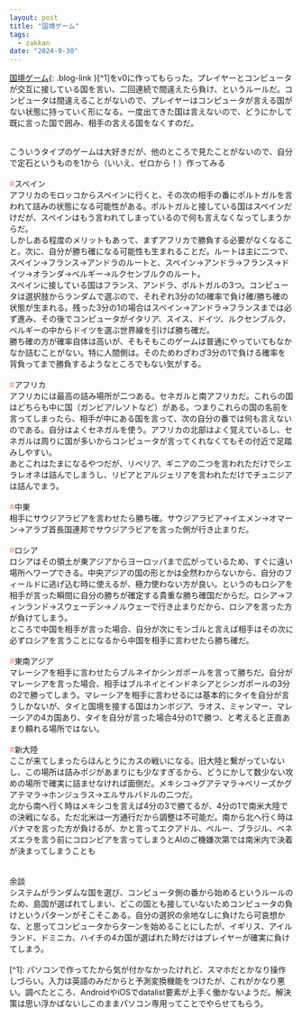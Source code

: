 ```yaml
---
layout: post
title: "国境ゲーム"
tags: 
  - zakkan
date: "2024-9-30"
---
```

[国境ゲーム](https://asiraat.github.io/games/country.html){: .blog-link }[^1]をv0に作ってもらった。プレイヤーとコンピュータが交互に接している国を言い、二回連続で間違えたら負け、というルールだ。コンピュータは間違えることがないので、プレイヤーはコンピュータが言える国がない状態に持っていく形になる。一度出てきた国は言えないので、どうにかして既に言った国で囲み、相手の言える国をなくすのだ。<br>
<!--more-->
<br>
こういうタイプのゲームは大好きだが、他のところで見たことがないので、自分で定石というものを1から（いいえ、ゼロから！）作ってみる<br>

<br>
<span class="big-text"><font color="#ff7f7e">#</font>スペイン</span><br>
アフリカのモロッコからスペインに行くと、その次の相手の番にポルトガルを言われて詰みの状態になる可能性がある。ポルトガルと接している国はスペインだけだが、スペインはもう言われてしまっているので何も言えなくなってしまうからだ。<br>
しかしある程度のメリットもあって、まずアフリカで勝負する必要がなくなること。次に、自分が勝ち確になる可能性も生まれることだ。ルートは主に二つで、スペイン→フランス→アンドラのルートと、スペイン→アンドラ→フランス→ドイツ→オランダ→ベルギー→ルクセンブルクのルート。<br>
スペインに接している国はフランス、アンドラ、ポルトガルの3つ。コンピュータは選択肢からランダムで選ぶので、それぞれ3分の1の確率で負け確/勝ち確の状態が生まれる。残った3分の1の場合はスペイン→アンドラ→フランスまでは必ず進み、その後でコンピュータがイタリア、スイス、ドイツ、ルクセンブルク、ベルギーの中からドイツを選ぶ世界線を引けば勝ち確だ。<br>
勝ち確の方が確率自体は高いが、そもそもこのゲームは普通にやっていてもなかなか詰むことがない。特に人間側は。そのためわざわざ3分の1で負ける確率を背負ってまで勝負するようなところでもない気がする。<br>
<br>
<span class="big-text"><font color="#ff7f7e">#</font>アフリカ</span><br>
アフリカには最高の詰み場所が二つある。セネガルと南アフリカだ。これらの国はどちらも中に国（ガンビア/レソトなど）がある。つまりこれらの国の名前を言ってしまったら、相手が中にある国を言って、次の自分の番では何も言えないのである。自分はよくセネガルを使う。アフリカの北部はよく覚えているし、セネガルは周りに国が多いからコンピュータが言ってくれなくてもその付近で足踏みしやすい。<br>
あとこれはたまになるやつだが、リベリア、ギニアの二つを言われただけでシエラレオネは詰んでしまうし、リビアとアルジェリアを言われただけでチュニジアは詰んでまう。<br>
<br>
<span class="big-text"><font color="#ff7f7e">#</font>中東</span><br>
相手にサウジアラビアを言わせたら勝ち確。サウジアラビア→イエメン→オマーン→アラブ首長国連邦でサウジアラビアを言った側が行き止まりだ。<br>
<br>
<span class="big-text"><font color="#ff7f7e">#</font>ロシア</span><br>
ロシアはその領土が東アジアからヨーロッパまで広がっているため、すぐに遠い場所へワープできる。中央アジアの国の形とかは全然わからないから、自分のフィールドに逃げ込む時に使えるが、極力使わない方が良い。というのもロシアを相手が言った瞬間に自分の勝ちが確定する貴重な勝ち確国だからだ。ロシア→フィンランド→スウェーデン→ノルウェーで行き止まりだから、ロシアを言った方が負けてしまう。<br>
ところで中国を相手が言った場合、自分が次にモンゴルと言えば相手はその次に必ずロシアを言うことになるから中国を相手に言わせたら勝ち確だ。<br>
<br>
<span class="big-text"><font color="#ff7f7e">#</font>東南アジア</span><br>
マレーシアを相手に言わせたらブルネイかシンガポールを言って勝ちだ。自分がマレーシアを言った場合、相手はブルネイとインドネシアとシンガポールの3分の2で勝ってしまう。マレーシアを相手に言わせるには基本的にタイを自分が言うしかないが、タイと国境を接する国はカンボジア、ラオス、ミャンマー、マレーシアの4カ国あり、タイを自分が言った場合4分の1で勝つ、と考えると正直あまり頼れる場所ではない。<br>
<br>
<span class="big-text"><font color="#ff7f7e">#</font>新大陸</span><br>
ここが来てしまったらほんとうにカスの戦いになる。旧大陸と繋がっていないし、この場所は詰みポジがあまりにも少なすぎるから、どうにかして数少ない攻めの場所で確実に詰ませなければ面倒だ。メキシコ→グアテマラ→ベリーズかグアテマラ→ホンジュラス→エルサルバドルの二つだ。<br>
北から南へ行く時はメキシコを言えば4分の3で勝てるが、4分の1で南米大陸での決戦になる。ただ北米は一方通行だから調整は不可能だ。南から北へ行く時はパナマを言った方が負けるが、かと言ってエクアドル、ペルー、ブラジル、ベネズエラを言う前にコロンビアを言ってしまうとAIのご機嫌次第では南米内で決着が決まってしまうことも<br>
<br>
<br>
余談<br>
システムがランダムな国を選び、コンピュータ側の番から始めるというルールのため、島国が選ばれてしまい、どこの国とも接していないためコンピュータの負けというパターンがそこそこある。自分の選択の余地なしに負けたら可哀想かな、と思ってコンピュータからターンを始めることにしたが、イギリス、アイルランド、ドミニカ、ハイチの4カ国が選ばれた時だけはプレイヤーが確実に負けてしまう。<br>
<br>
[^1]: パソコンで作ってたから気が付かなかったけれど、スマホだとかなり操作しづらい。入力は英語のみだからと予測変換機能をつけたが、これがかなり悪い。調べたところ、AndroidやiOSでdatalist要素が上手く働かないようだ。解決策は思い浮かばないしこのままパソコン専用ってことでやらせてもらう。
